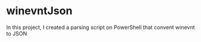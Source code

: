 # winevntJson
In this project, I created a parsing script on PowerShell  that convent winevnt to JSON 
